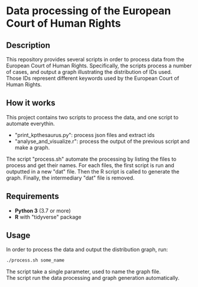 # Data processing of the European Court of Human Rights 

## Description

This repository provides several scripts in order to process data from the European Court of Human Rights.
Specifically, the scripts process a number of cases, and output a graph illustrating the distribution of IDs used.  
Those IDs represent different keywords used by the European Court of Human Rights.

## How it works

This project contains two scripts to process the data, and one script to automate everythin.
* "print_kpthesaurus.py": process json files and extract ids
* "analyse_and_visualize.r": process the output of the previous script and make a graph.

The script "process.sh" automate the processing by listing the files to process and get their names.
For each files, the first script is run and outputted in a new "dat" file.
Then the R script is called to generate the graph. Finally, the intermediary "dat" file is removed.

## Requirements

* **Python 3** (3.7 or more)
* **R** with "tidyverse" package

## Usage

In order to process the data and output the distribution graph, run:
```bash
./process.sh some_name
```
The script take a single parameter, used to name the graph file.  
The script run the data processing and graph generation automatically.

